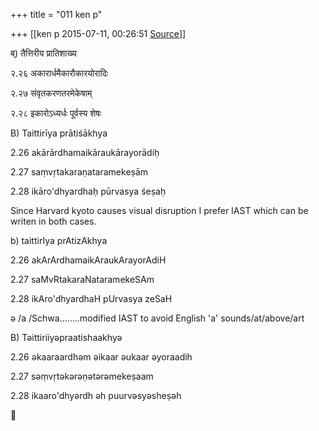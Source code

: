 +++
title = "011 ken p"

+++
[[ken p	2015-07-11, 00:26:51 [Source](https://groups.google.com/g/samskrita/c/JRuJw-Z5mlw)]]



ब्) तैत्तिरीय प्रातिशाख्य

२.२६ अकारार्धमैकारौकारयोरादिः

२.२७ संवृतकरणतरमेकेषाम्

२.२८ इकारोऽध्यर्धः पूर्वस्य शेषः

  

B\) Taittirīya prātiśākhya

2.26 akārārdhamaikāraukārayorādiḥ

2.27 saṃvṛtakaraṇataramekeṣām

2.28 ikāro'dhyardhaḥ pūrvasya śeṣaḥ

  

Since Harvard kyoto causes visual disruption I prefer IAST which can be writen in both cases.

  

b\) taittirIya prAtizAkhya

2.26 akArArdhamaikAraukArayorAdiH

2.27 saMvRtakaraNataramekeSAm

2.28 ikAro'dhyardhaH pUrvasya zeSaH

  

ə /a /Schwa........modified IAST to avoid English 'a' sounds/at/above/art

B\) Təittiriiyəpraatishaakhyə

2.26 əkaaraardhəm əikaar əukaar əyoraadih

2.27 səṃvṛtəkərəṇətərəmekeṣaam

2.28 ikaaro'dhyərdh əh puurvəsyəsheṣəh





